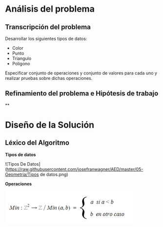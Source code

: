 # Análisis del problema

## Transcripción del problema

Desarrollar los siguientes tipos de datos:

- Color
- Punto
- Triangulo
- Poligono

Especificar conjunto de operaciones y conjunto de valores para cada uno y realizar pruebas sobre dichas operaciones.

## Refinamiento del problema e Hipótesis de trabajo

**

# Diseño de la Solución

## Léxico del Algoritmo

**Tipos de datos**

![Tipos De Datos](https://raw.githubusercontent.com/josefranwagner/AED/master/05-Geometria/Tipos de datos.png)

**Operaciones**

![Funcion Minimo](https://raw.githubusercontent.com/josefranwagner/AED/master/04-Cond/funcionMinimo.png)

